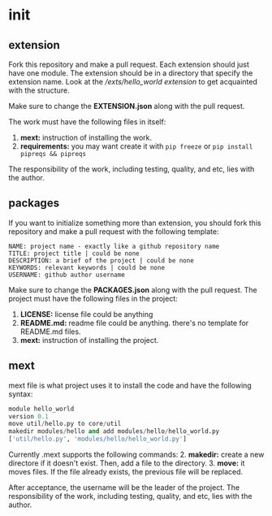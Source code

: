 # init

## extension
Fork this repository and make a pull request. Each extension should just have one module. The extension should be in a directory that specify the extension name. Look at the <i>/exts/hello_world extension</i> to get acquainted with the structure.

Make sure to change the <b>EXTENSION.json</b> along with the pull request.

The work must have the following files in itself:
1. <b>mext:</b> instruction of installing the work.
2. <b>requirements:</b> you may want create it with `pip freeze` or `pip install pipreqs && pipreqs`

The responsibility of the work, including testing, quality, and etc, lies with the author.

## packages
If you want to initialize something more than extension, you should fork this repository and make a pull request with the following template:

```
NAME: project name - exactly like a github repository name
TITLE: project title | could be none
DESCRIPTION: a brief of the project | could be none
KEYWORDS: relevant keywords | could be none
USERNAME: github author username
```
Make sure to change the <b>PACKAGES.json</b> along with the pull request.
The project must have the following files in the project:

1. <b>LICENSE:</b> license file could be anything
2. <b>README.md:</b> readme file could be anything. there's no template for README.md files.
3. <b>mext:</b> instruction of installing the project.

## mext

mext file is what project uses it to install the code and have the following syntax:

```python
module hello_world
version 0.1
move util/hello.py to core/util
makedir modules/hello and add modules/hello/hello_world.py
['util/hello.py', 'modules/hello/hello_world.py']
```

Currently .mext supports the following commands: 
2. <b>makedir:</b> create a new directore if it doesn't exist. Then, add a file to the directory.
3. <b>move:</b> it moves files. If the file already exists, the previous file will be replaced.

After acceptance, the username will be the leader of the project. The responsibility of the work, including testing, quality, and etc, lies with the author.
